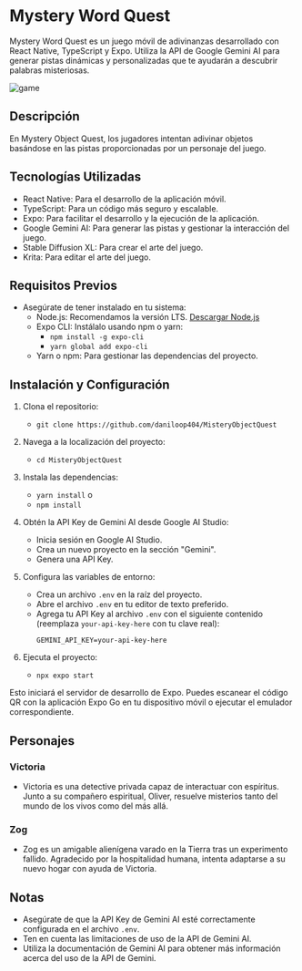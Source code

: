 # Mystery Word Quest

Mystery Word Quest es un juego móvil de adivinanzas desarrollado con React Native, TypeScript y Expo. Utiliza la API de Google Gemini AI para generar pistas dinámicas y personalizadas que te ayudarán a descubrir palabras misteriosas.

![game](https://github.com/daniloop404/MisteryObjectQuest/assets/142755776/5f3013a5-8b7d-45c7-b802-24c7031da50c)

## Descripción

En Mystery Object Quest, los jugadores intentan adivinar objetos basándose en las pistas proporcionadas por un personaje del juego.

## Tecnologías Utilizadas

* React Native: Para el desarrollo de la aplicación móvil.
* TypeScript: Para un código más seguro y escalable.
* Expo: Para facilitar el desarrollo y la ejecución de la aplicación.
* Google Gemini AI: Para generar las pistas y gestionar la interacción del juego.
* Stable Diffusion XL: Para crear el arte del juego.
* Krita: Para editar el arte del juego.

## Requisitos Previos

* Asegúrate de tener instalado en tu sistema:
    + Node.js: Recomendamos la versión LTS. [Descargar Node.js](https://nodejs.org/)
    + Expo CLI: Instálalo usando npm o yarn:
        - `npm install -g expo-cli`
        - `yarn global add expo-cli`
    + Yarn o npm: Para gestionar las dependencias del proyecto.

## Instalación y Configuración

1. Clona el repositorio:
    - `git clone https://github.com/daniloop404/MisteryObjectQuest`

2. Navega a la localización del proyecto:
    - `cd MisteryObjectQuest`

3. Instala las dependencias:
    - `yarn install`
    o 
    - `npm install`

4. Obtén la API Key de Gemini AI desde Google AI Studio:
    + Inicia sesión en Google AI Studio.
    + Crea un nuevo proyecto en la sección "Gemini".
    + Genera una API Key.

5. Configura las variables de entorno:
    + Crea un archivo `.env` en la raíz del proyecto.
    + Abre el archivo `.env` en tu editor de texto preferido.
    + Agrega tu API Key al archivo `.env` con el siguiente contenido (reemplaza `your-api-key-here` con tu clave real):
        ```plaintext
        GEMINI_API_KEY=your-api-key-here
        ```

6. Ejecuta el proyecto:
    - `npx expo start`

Esto iniciará el servidor de desarrollo de Expo. Puedes escanear el código QR con la aplicación Expo Go en tu dispositivo móvil o ejecutar el emulador correspondiente.

## Personajes

### Victoria

* Victoria es una detective privada capaz de interactuar con espíritus. Junto a su compañero espiritual, Oliver, resuelve misterios tanto del mundo de los vivos como del más allá.

### Zog

* Zog es un amigable alienígena varado en la Tierra tras un experimento fallido. Agradecido por la hospitalidad humana, intenta adaptarse a su nuevo hogar con ayuda de Victoria.

## Notas

* Asegúrate de que la API Key de Gemini AI esté correctamente configurada en el archivo `.env`.
* Ten en cuenta las limitaciones de uso de la API de Gemini AI.
* Utiliza la documentación de Gemini AI para obtener más información acerca del uso de la API de Gemini.
